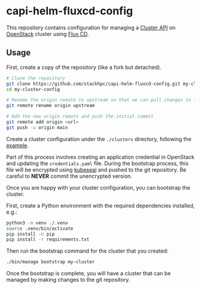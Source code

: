 # capi-helm-fluxcd-config

This repository contains configuration for managing a [Cluster API](https://cluster-api.sigs.k8s.io/)
on [OpenStack](https://www.openstack.org/) cluster using [Flux CD](https://fluxcd.io/).

## Usage

First, create a copy of the repository (like a fork but detached).

```sh
# Clone the repository
git clone https://github.com/stackhpc/capi-helm-fluxcd-config.git my-cluster-config
cd my-cluster-config

# Rename the origin remote to upstream so that we can pull changes in future
git remote rename origin upstream

# Add the new origin remote and push the initial commit
git remote add origin <url>
git push -u origin main
```

Create a cluster configuration under the `./clusters` directory, following the
[example](./clusters/example/).

Part of this process involves creating an application credential in OpenStack and updating the
`credentials.yaml` file. During the bootstrap process, this file will be encrypted using
[kubeseal](https://github.com/bitnami-labs/sealed-secrets) and pushed to the git repository.
Be careful to **NEVER** commit the unencrypted version.

Once you are happy with your cluster configuration, you can bootstrap the cluster.

First, create a Python environment with the required dependencies installed, e.g.:

```sh
python3 -m venv ./.venv
source .venv/bin/activate
pip install -U pip
pip install -r requirements.txt
```

Then run the bootstrap command for the cluster that you created:

```sh
./bin/manage bootstrap my-cluster
```

Once the bootstrap is complete, you will have a cluster that can be managed by making changes
to the git repository.
